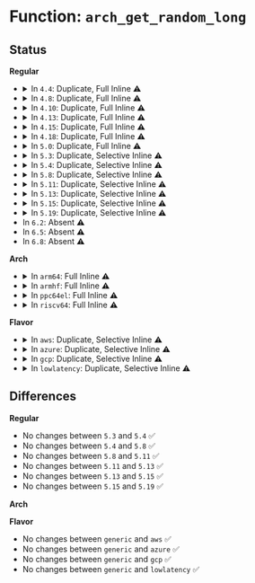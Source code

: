# Function: <code>arch_get_random_long</code>

## Status
<b>Regular</b>
<ul>
<li>
<details>
<summary>In <code>4.4</code>: Duplicate, Full Inline ⚠️</summary>

**Collision:** Static Duplication

**Inline:** Full

**Transformation:** False

**Instances:**

```
In arch/x86/kernel/espfix_64.c (ffffffff81f6731e)
Location: arch/x86/include/asm/archrandom.h:101
Inline: True
Inline callers:
  - arch/x86/kernel/espfix_64.c:init_espfix_bsp
```
```
In drivers/char/random.c (ffffffff815122b9)
Location: arch/x86/include/asm/archrandom.h:101
Inline: True
Inline callers:
  - drivers/char/random.c:extract_buf
  - drivers/char/random.c:get_random_bytes_arch
  - drivers/char/random.c:init_std_data
```
</details>
</li>
<li>
<details>
<summary>In <code>4.8</code>: Duplicate, Full Inline ⚠️</summary>

**Collision:** Static Duplication

**Inline:** Full

**Transformation:** False

**Instances:**

```
In arch/x86/kernel/espfix_64.c (ffffffff81f8f1b4)
Location: arch/x86/include/asm/archrandom.h:100
Inline: True
Inline callers:
  - arch/x86/kernel/espfix_64.c:init_espfix_bsp
```
```
In drivers/char/random.c (ffffffff81566445)
Location: arch/x86/include/asm/archrandom.h:100
Inline: True
Inline callers:
  - drivers/char/random.c:get_random_long
  - drivers/char/random.c:init_std_data
  - drivers/char/random.c:get_random_bytes_arch
  - drivers/char/random.c:extract_buf
  - drivers/char/random.c:_extract_crng
  - drivers/char/random.c:crng_reseed
  - drivers/char/random.c:crng_initialize
```
</details>
</li>
<li>
<details>
<summary>In <code>4.10</code>: Duplicate, Full Inline ⚠️</summary>

**Collision:** Static Duplication

**Inline:** Full

**Transformation:** False

**Instances:**

```
In arch/x86/kernel/espfix_64.c (ffffffff81fca543)
Location: arch/x86/include/asm/archrandom.h:100
Inline: True
Inline callers:
  - arch/x86/kernel/espfix_64.c:init_espfix_bsp
```
```
In drivers/char/random.c (ffffffff81592ba5)
Location: arch/x86/include/asm/archrandom.h:100
Inline: True
Inline callers:
  - drivers/char/random.c:get_random_long
  - drivers/char/random.c:init_std_data
  - drivers/char/random.c:get_random_bytes_arch
  - drivers/char/random.c:extract_buf
  - drivers/char/random.c:_extract_crng
  - drivers/char/random.c:crng_reseed
  - drivers/char/random.c:crng_initialize
```
</details>
</li>
<li>
<details>
<summary>In <code>4.13</code>: Duplicate, Full Inline ⚠️</summary>

**Collision:** Static Duplication

**Inline:** Full

**Transformation:** False

**Instances:**

```
In arch/x86/kernel/espfix_64.c (ffffffff820aace9)
Location: arch/x86/include/asm/archrandom.h:100
Inline: True
Inline callers:
  - arch/x86/kernel/espfix_64.c:init_espfix_bsp
```
```
In drivers/char/random.c (ffffffff815a8875)
Location: arch/x86/include/asm/archrandom.h:100
Inline: True
Inline callers:
  - drivers/char/random.c:get_random_u64
  - drivers/char/random.c:init_std_data
  - drivers/char/random.c:get_random_bytes_arch
  - drivers/char/random.c:extract_buf
  - drivers/char/random.c:_extract_crng
  - drivers/char/random.c:crng_reseed
  - drivers/char/random.c:crng_initialize
```
</details>
</li>
<li>
<details>
<summary>In <code>4.15</code>: Duplicate, Full Inline ⚠️</summary>

**Collision:** Static Duplication

**Inline:** Full

**Transformation:** False

**Instances:**

```
In arch/x86/kernel/espfix_64.c (ffffffff826b146b)
Location: arch/x86/include/asm/archrandom.h:100
Inline: True
Inline callers:
  - arch/x86/kernel/espfix_64.c:init_espfix_bsp
```
```
In drivers/char/random.c (ffffffff8160f180)
Location: arch/x86/include/asm/archrandom.h:100
Inline: True
Inline callers:
  - drivers/char/random.c:get_random_u64
  - drivers/char/random.c:init_std_data
  - drivers/char/random.c:get_random_bytes_arch
  - drivers/char/random.c:extract_buf
  - drivers/char/random.c:_extract_crng
  - drivers/char/random.c:crng_reseed
  - drivers/char/random.c:crng_initialize
```
</details>
</li>
<li>
<details>
<summary>In <code>4.18</code>: Duplicate, Full Inline ⚠️</summary>

**Collision:** Static Duplication

**Inline:** Full

**Transformation:** False

**Instances:**

```
In arch/x86/kernel/espfix_64.c (ffffffff826dab24)
Location: arch/x86/include/asm/archrandom.h:100
Inline: True
Inline callers:
  - arch/x86/kernel/espfix_64.c:init_espfix_bsp
```
```
In drivers/char/random.c (ffffffff81648855)
Location: arch/x86/include/asm/archrandom.h:100
Inline: True
Inline callers:
  - drivers/char/random.c:get_random_u64
  - drivers/char/random.c:init_std_data
  - drivers/char/random.c:get_random_bytes_arch
  - drivers/char/random.c:extract_buf
  - drivers/char/random.c:_extract_crng
  - drivers/char/random.c:crng_reseed
  - drivers/char/random.c:crng_initialize
```
</details>
</li>
<li>
<details>
<summary>In <code>5.0</code>: Duplicate, Full Inline ⚠️</summary>

**Collision:** Static Duplication

**Inline:** Full

**Transformation:** False

**Instances:**

```
In arch/x86/kernel/espfix_64.c (ffffffff82890f06)
Location: arch/x86/include/asm/archrandom.h:100
Inline: True
Inline callers:
  - arch/x86/kernel/espfix_64.c:init_espfix_bsp
```
```
In drivers/char/random.c (ffffffff816672f5)
Location: arch/x86/include/asm/archrandom.h:100
Inline: True
Inline callers:
  - drivers/char/random.c:get_random_u64
  - drivers/char/random.c:get_random_u64
  - drivers/char/random.c:init_std_data
  - drivers/char/random.c:init_std_data
  - drivers/char/random.c:get_random_bytes_arch
  - drivers/char/random.c:get_random_bytes_arch
  - drivers/char/random.c:extract_buf
  - drivers/char/random.c:extract_buf
  - drivers/char/random.c:_extract_crng
  - drivers/char/random.c:_extract_crng
  - drivers/char/random.c:crng_reseed
  - drivers/char/random.c:crng_reseed
  - drivers/char/random.c:crng_initialize
  - drivers/char/random.c:crng_initialize
```
</details>
</li>
<li>
<details>
<summary>In <code>5.3</code>: Duplicate, Selective Inline ⚠️</summary>

```c
bool arch_get_random_long(long unsigned int *v);
```

**Collision:** Static Duplication

**Inline:** Selective

**Transformation:** False

**Instances:**

```
In arch/x86/kernel/espfix_64.c (ffffffff828a8471)
Location: arch/x86/include/asm/archrandom.h:87
Inline: True
Inline callers:
  - arch/x86/kernel/espfix_64.c:init_espfix_bsp
```
```
In drivers/char/random.c (ffffffff8169c845)
Location: arch/x86/include/asm/archrandom.h:87
Inline: True
Inline callers:
  - drivers/char/random.c:get_random_u64
  - drivers/char/random.c:get_random_u64
  - drivers/char/random.c:get_random_bytes_arch
  - drivers/char/random.c:get_random_bytes_arch
  - drivers/char/random.c:extract_buf
  - drivers/char/random.c:extract_buf
  - drivers/char/random.c:_extract_crng
  - drivers/char/random.c:_extract_crng
  - drivers/char/random.c:crng_reseed
  - drivers/char/random.c:crng_reseed
  - drivers/char/random.c:crng_initialize
  - drivers/char/random.c:crng_initialize
Direct callers:
  - drivers/char/random.c:init_std_data
```
**Symbols:**

```
ffffffff816999a0-ffffffff816999d1: arch_get_random_long (STB_LOCAL)
```
</details>
</li>
<li>
<details>
<summary>In <code>5.4</code>: Duplicate, Selective Inline ⚠️</summary>

```c
bool arch_get_random_long(long unsigned int *v);
```

**Collision:** Static Duplication

**Inline:** Selective

**Transformation:** False

**Instances:**

```
In arch/x86/kernel/espfix_64.c (ffffffff828ab4d1)
Location: arch/x86/include/asm/archrandom.h:87
Inline: True
Inline callers:
  - arch/x86/kernel/espfix_64.c:init_espfix_bsp
```
```
In drivers/char/random.c (ffffffff816bf5b5)
Location: arch/x86/include/asm/archrandom.h:87
Inline: True
Inline callers:
  - drivers/char/random.c:get_random_u64
  - drivers/char/random.c:get_random_u64
  - drivers/char/random.c:get_random_bytes_arch
  - drivers/char/random.c:get_random_bytes_arch
  - drivers/char/random.c:extract_buf
  - drivers/char/random.c:extract_buf
  - drivers/char/random.c:_extract_crng
  - drivers/char/random.c:_extract_crng
  - drivers/char/random.c:crng_reseed
  - drivers/char/random.c:crng_reseed
  - drivers/char/random.c:crng_initialize
  - drivers/char/random.c:crng_initialize
Direct callers:
  - drivers/char/random.c:init_std_data
```
**Symbols:**

```
ffffffff816bc5b0-ffffffff816bc5e1: arch_get_random_long (STB_LOCAL)
```
</details>
</li>
<li>
<details>
<summary>In <code>5.8</code>: Duplicate, Selective Inline ⚠️</summary>

```c
bool arch_get_random_long(long unsigned int *v);
```

**Collision:** Static Duplication

**Inline:** Selective

**Transformation:** False

**Instances:**

```
In arch/x86/kernel/espfix_64.c (ffffffff8103b3bf)
Location: arch/x86/include/asm/archrandom.h:73
Inline: True
Inline callers:
  - arch/x86/kernel/espfix_64.c:init_espfix_random
```
```
In drivers/char/random.c (ffffffff817715f4)
Location: arch/x86/include/asm/archrandom.h:73
Inline: True
Inline callers:
  - drivers/char/random.c:get_random_bytes_arch
  - drivers/char/random.c:get_random_bytes_arch
  - drivers/char/random.c:extract_buf
  - drivers/char/random.c:extract_buf
  - drivers/char/random.c:_extract_crng
  - drivers/char/random.c:_extract_crng
  - drivers/char/random.c:crng_reseed
  - drivers/char/random.c:crng_reseed
  - drivers/char/random.c:do_numa_crng_init
  - drivers/char/random.c:do_numa_crng_init
```
**Symbols:**

```
ffffffff81770930-ffffffff81770961: arch_get_random_long (STB_LOCAL)
```
</details>
</li>
<li>
<details>
<summary>In <code>5.11</code>: Duplicate, Selective Inline ⚠️</summary>

```c
bool arch_get_random_long(long unsigned int *v);
```

**Collision:** Static Duplication

**Inline:** Selective

**Transformation:** False

**Instances:**

```
In arch/x86/kernel/espfix_64.c (ffffffff81bd3b7b)
Location: arch/x86/include/asm/archrandom.h:73
Inline: True
Inline callers:
  - arch/x86/kernel/espfix_64.c:init_espfix_random
```
```
In lib/random32.c (ffffffff81bf3f41)
Location: arch/x86/include/asm/archrandom.h:73
Inline: True
Direct callers:
  - lib/random32.c:prandom_init_early
  - lib/random32.c:prandom_init_early
```
```
In drivers/char/random.c (ffffffff8178c604)
Location: arch/x86/include/asm/archrandom.h:73
Inline: True
Inline callers:
  - drivers/char/random.c:get_random_bytes_arch
  - drivers/char/random.c:get_random_bytes_arch
  - drivers/char/random.c:extract_buf
  - drivers/char/random.c:extract_buf
  - drivers/char/random.c:_extract_crng
  - drivers/char/random.c:_extract_crng
  - drivers/char/random.c:crng_reseed
  - drivers/char/random.c:crng_reseed
  - drivers/char/random.c:do_numa_crng_init
  - drivers/char/random.c:do_numa_crng_init
```
**Symbols:**

```
ffffffff81bf3f41-ffffffff81bf3f6f: arch_get_random_long (STB_LOCAL)
ffffffff8178b9a0-ffffffff8178b9d1: arch_get_random_long (STB_LOCAL)
```
</details>
</li>
<li>
<details>
<summary>In <code>5.13</code>: Duplicate, Selective Inline ⚠️</summary>

```c
bool arch_get_random_long(long unsigned int *v);
```

**Collision:** Static Duplication

**Inline:** Selective

**Transformation:** False

**Instances:**

```
In arch/x86/kernel/espfix_64.c (ffffffff831c6d14)
Location: arch/x86/include/asm/archrandom.h:73
Inline: True
Inline callers:
  - arch/x86/kernel/espfix_64.c:init_espfix_bsp
```
```
In lib/random32.c (ffffffff81be5d9c)
Location: arch/x86/include/asm/archrandom.h:73
Inline: True
Direct callers:
  - lib/random32.c:prandom_init_early
  - lib/random32.c:prandom_init_early
```
```
In drivers/char/random.c (ffffffff8176fd1d)
Location: arch/x86/include/asm/archrandom.h:73
Inline: True
Inline callers:
  - drivers/char/random.c:get_random_bytes_arch
  - drivers/char/random.c:get_random_bytes_arch
  - drivers/char/random.c:extract_buf
  - drivers/char/random.c:extract_buf
  - drivers/char/random.c:_extract_crng
  - drivers/char/random.c:_extract_crng
  - drivers/char/random.c:crng_reseed
  - drivers/char/random.c:crng_reseed
  - drivers/char/random.c:do_numa_crng_init
  - drivers/char/random.c:do_numa_crng_init
Direct callers:
  - drivers/char/random.c:rand_initialize
  - drivers/char/random.c:rand_initialize
```
**Symbols:**

```
ffffffff81be5d9c-ffffffff81be5dca: arch_get_random_long (STB_LOCAL)
ffffffff8176ebb0-ffffffff8176ebe1: arch_get_random_long (STB_LOCAL)
```
</details>
</li>
<li>
<details>
<summary>In <code>5.15</code>: Duplicate, Selective Inline ⚠️</summary>

```c
bool arch_get_random_long(long unsigned int *v);
```

**Collision:** Static Duplication

**Inline:** Selective

**Transformation:** False

**Instances:**

```
In arch/x86/kernel/espfix_64.c (ffffffff832a7bd8)
Location: arch/x86/include/asm/archrandom.h:73
Inline: True
Inline callers:
  - arch/x86/kernel/espfix_64.c:init_espfix_bsp
```
```
In lib/random32.c (ffffffff81cda730)
Location: arch/x86/include/asm/archrandom.h:73
Inline: True
Direct callers:
  - lib/random32.c:prandom_init_early
  - lib/random32.c:prandom_init_early
```
```
In drivers/char/random.c (ffffffff817f56dd)
Location: arch/x86/include/asm/archrandom.h:73
Inline: True
Inline callers:
  - drivers/char/random.c:get_random_bytes_arch
  - drivers/char/random.c:get_random_bytes_arch
  - drivers/char/random.c:extract_buf
  - drivers/char/random.c:extract_buf
  - drivers/char/random.c:_extract_crng
  - drivers/char/random.c:_extract_crng
  - drivers/char/random.c:crng_reseed
  - drivers/char/random.c:crng_reseed
  - drivers/char/random.c:do_numa_crng_init
  - drivers/char/random.c:do_numa_crng_init
Direct callers:
  - drivers/char/random.c:rand_initialize
  - drivers/char/random.c:rand_initialize
```
**Symbols:**

```
ffffffff81cda730-ffffffff81cda75e: arch_get_random_long (STB_LOCAL)
ffffffff817f4380-ffffffff817f43b1: arch_get_random_long (STB_LOCAL)
```
</details>
</li>
<li>
<details>
<summary>In <code>5.19</code>: Duplicate, Selective Inline ⚠️</summary>

```c
bool arch_get_random_long(long unsigned int *v);
```

**Collision:** Static Duplication

**Inline:** Selective

**Transformation:** False

**Instances:**

```
In arch/x86/kernel/espfix_64.c (ffffffff83456f79)
Location: arch/x86/include/asm/archrandom.h:73
Inline: True
Inline callers:
  - arch/x86/kernel/espfix_64.c:init_espfix_bsp
```
```
In drivers/char/random.c (ffffffff81933a40)
Location: arch/x86/include/asm/archrandom.h:73
Inline: True
Direct callers:
  - drivers/char/random.c:random_init
```
**Symbols:**

```
ffffffff81933a40-ffffffff81933a80: arch_get_random_long (STB_LOCAL)
```
</details>
</li>
<li>
In <code>6.2</code>: Absent ⚠️
</li>
<li>
In <code>6.5</code>: Absent ⚠️
</li>
<li>
In <code>6.8</code>: Absent ⚠️
</li>
</ul>
<b>Arch</b>
<ul>
<li>
<details>
<summary>In <code>arm64</code>: Full Inline ⚠️</summary>

**Collision:** Unique Static

**Inline:** Full

**Transformation:** False

**Instances:**

```
In drivers/char/random.c (0)
Location: include/linux/random.h:170
Inline: True
```
</details>
</li>
<li>
<details>
<summary>In <code>armhf</code>: Full Inline ⚠️</summary>

**Collision:** Unique Static

**Inline:** Full

**Transformation:** False

**Instances:**

```
In drivers/char/random.c (0)
Location: include/linux/random.h:170
Inline: True
```
</details>
</li>
<li>
<details>
<summary>In <code>ppc64el</code>: Full Inline ⚠️</summary>

**Collision:** Unique Static

**Inline:** Full

**Transformation:** False

**Instances:**

```
In drivers/char/random.c (0)
Location: arch/powerpc/include/asm/archrandom.h:9
Inline: True
```
</details>
</li>
<li>
<details>
<summary>In <code>riscv64</code>: Full Inline ⚠️</summary>

**Collision:** Unique Static

**Inline:** Full

**Transformation:** False

**Instances:**

```
In drivers/char/random.c (0)
Location: include/linux/random.h:170
Inline: True
```
</details>
</li>
</ul>
<b>Flavor</b>
<ul>
<li>
<details>
<summary>In <code>aws</code>: Duplicate, Selective Inline ⚠️</summary>

```c
bool arch_get_random_long(long unsigned int *v);
```

**Collision:** Static Duplication

**Inline:** Selective

**Transformation:** False

**Instances:**

```
In arch/x86/kernel/espfix_64.c (ffffffff828994e3)
Location: arch/x86/include/asm/archrandom.h:87
Inline: True
Inline callers:
  - arch/x86/kernel/espfix_64.c:init_espfix_bsp
```
```
In drivers/char/random.c (ffffffff81685005)
Location: arch/x86/include/asm/archrandom.h:87
Inline: True
Inline callers:
  - drivers/char/random.c:get_random_u64
  - drivers/char/random.c:get_random_u64
  - drivers/char/random.c:get_random_bytes_arch
  - drivers/char/random.c:get_random_bytes_arch
  - drivers/char/random.c:extract_buf
  - drivers/char/random.c:extract_buf
  - drivers/char/random.c:_extract_crng
  - drivers/char/random.c:_extract_crng
  - drivers/char/random.c:crng_reseed
  - drivers/char/random.c:crng_reseed
  - drivers/char/random.c:crng_initialize
  - drivers/char/random.c:crng_initialize
Direct callers:
  - drivers/char/random.c:init_std_data
```
**Symbols:**

```
ffffffff81682010-ffffffff81682041: arch_get_random_long (STB_LOCAL)
```
</details>
</li>
<li>
<details>
<summary>In <code>azure</code>: Duplicate, Selective Inline ⚠️</summary>

```c
bool arch_get_random_long(long unsigned int *v);
```

**Collision:** Static Duplication

**Inline:** Selective

**Transformation:** False

**Instances:**

```
In arch/x86/kernel/espfix_64.c (ffffffff828917a4)
Location: arch/x86/include/asm/archrandom.h:87
Inline: True
Inline callers:
  - arch/x86/kernel/espfix_64.c:init_espfix_bsp
```
```
In drivers/char/random.c (ffffffff81662ca5)
Location: arch/x86/include/asm/archrandom.h:87
Inline: True
Inline callers:
  - drivers/char/random.c:get_random_u64
  - drivers/char/random.c:get_random_u64
  - drivers/char/random.c:get_random_bytes_arch
  - drivers/char/random.c:get_random_bytes_arch
  - drivers/char/random.c:extract_buf
  - drivers/char/random.c:extract_buf
  - drivers/char/random.c:_extract_crng
  - drivers/char/random.c:_extract_crng
  - drivers/char/random.c:crng_reseed
  - drivers/char/random.c:crng_reseed
  - drivers/char/random.c:crng_initialize
  - drivers/char/random.c:crng_initialize
Direct callers:
  - drivers/char/random.c:init_std_data
```
**Symbols:**

```
ffffffff8165fe90-ffffffff8165fec1: arch_get_random_long (STB_LOCAL)
```
</details>
</li>
<li>
<details>
<summary>In <code>gcp</code>: Duplicate, Selective Inline ⚠️</summary>

```c
bool arch_get_random_long(long unsigned int *v);
```

**Collision:** Static Duplication

**Inline:** Selective

**Transformation:** False

**Instances:**

```
In arch/x86/kernel/espfix_64.c (ffffffff828ac4c3)
Location: arch/x86/include/asm/archrandom.h:87
Inline: True
Inline callers:
  - arch/x86/kernel/espfix_64.c:init_espfix_bsp
```
```
In drivers/char/random.c (ffffffff816b33f5)
Location: arch/x86/include/asm/archrandom.h:87
Inline: True
Inline callers:
  - drivers/char/random.c:get_random_u64
  - drivers/char/random.c:get_random_u64
  - drivers/char/random.c:get_random_bytes_arch
  - drivers/char/random.c:get_random_bytes_arch
  - drivers/char/random.c:extract_buf
  - drivers/char/random.c:extract_buf
  - drivers/char/random.c:_extract_crng
  - drivers/char/random.c:_extract_crng
  - drivers/char/random.c:crng_reseed
  - drivers/char/random.c:crng_reseed
  - drivers/char/random.c:crng_initialize
  - drivers/char/random.c:crng_initialize
Direct callers:
  - drivers/char/random.c:init_std_data
```
**Symbols:**

```
ffffffff816b03f0-ffffffff816b0421: arch_get_random_long (STB_LOCAL)
```
</details>
</li>
<li>
<details>
<summary>In <code>lowlatency</code>: Duplicate, Selective Inline ⚠️</summary>

```c
bool arch_get_random_long(long unsigned int *v);
```

**Collision:** Static Duplication

**Inline:** Selective

**Transformation:** False

**Instances:**

```
In arch/x86/kernel/espfix_64.c (ffffffff828ac4e1)
Location: arch/x86/include/asm/archrandom.h:87
Inline: True
Inline callers:
  - arch/x86/kernel/espfix_64.c:init_espfix_bsp
```
```
In drivers/char/random.c (ffffffff816cd975)
Location: arch/x86/include/asm/archrandom.h:87
Inline: True
Inline callers:
  - drivers/char/random.c:get_random_u64
  - drivers/char/random.c:get_random_u64
  - drivers/char/random.c:get_random_bytes_arch
  - drivers/char/random.c:get_random_bytes_arch
  - drivers/char/random.c:extract_buf
  - drivers/char/random.c:extract_buf
  - drivers/char/random.c:_extract_crng
  - drivers/char/random.c:_extract_crng
  - drivers/char/random.c:crng_reseed
  - drivers/char/random.c:crng_reseed
  - drivers/char/random.c:crng_initialize
  - drivers/char/random.c:crng_initialize
Direct callers:
  - drivers/char/random.c:init_std_data
```
**Symbols:**

```
ffffffff816cab40-ffffffff816cab71: arch_get_random_long (STB_LOCAL)
```
</details>
</li>
</ul>

## Differences
<b>Regular</b>
<ul>
<li>
No changes between <code>5.3</code> and <code>5.4</code> ✅
</li>
<li>
No changes between <code>5.4</code> and <code>5.8</code> ✅
</li>
<li>
No changes between <code>5.8</code> and <code>5.11</code> ✅
</li>
<li>
No changes between <code>5.11</code> and <code>5.13</code> ✅
</li>
<li>
No changes between <code>5.13</code> and <code>5.15</code> ✅
</li>
<li>
No changes between <code>5.15</code> and <code>5.19</code> ✅
</li>
</ul>
<b>Arch</b>
<ul>
</ul>
<b>Flavor</b>
<ul>
<li>
No changes between <code>generic</code> and <code>aws</code> ✅
</li>
<li>
No changes between <code>generic</code> and <code>azure</code> ✅
</li>
<li>
No changes between <code>generic</code> and <code>gcp</code> ✅
</li>
<li>
No changes between <code>generic</code> and <code>lowlatency</code> ✅
</li>
</ul>

